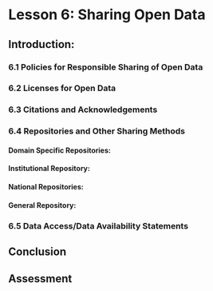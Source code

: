 # Lesson 6: Sharing Open Data 
## Introduction:
### 6.1 Policies for Responsible Sharing of Open Data
### 6.2 Licenses for Open Data
### 6.3 Citations and Acknowledgements
### 6.4 Repositories and Other Sharing Methods
#### Domain Specific Repositories:  
#### Institutional Repository: 
#### National Repositories: 
#### General Repository: 
### 6.5 Data Access/Data Availability Statements
## Conclusion
## Assessment 
